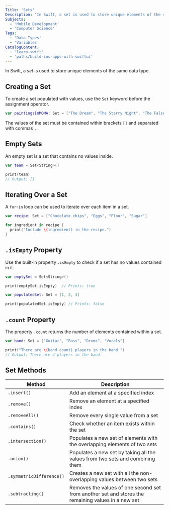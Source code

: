 ```yaml
---
Title: 'Sets'
Description: 'In Swift, a set is used to store unique elements of the same data type.'
Subjects:
  - 'Mobile Development'
  - 'Computer Science'
Tags:
  - 'Data Types'
  - 'Variables'
CatalogContent:
  - 'learn-swift'
  - 'paths/build-ios-apps-with-swiftui'
---
```


In Swift, a _set_ is used to store unique elements of the same data type.

## Creating a Set

To create a set populated with values, use the `Set` keyword before the assignment operator.

```swift
var paintingsInMOMA: Set = ["The Dream", "The Starry Night", "The False Mirror"]
```

The values of the set must be contained within brackets `[]` and separated with commas `,`.

## Empty Sets

An empty set is a set that contains no values inside.

```swift
var team = Set<String>()

print(team)
// Output: []
```

## Iterating Over a Set

A `for`-`in` loop can be used to iterate over each item in a set.

```swift
var recipe: Set = ["Chocolate chips", "Eggs", "Flour", "Sugar"]

for ingredient in recipe {
  print("Include \(ingredient) in the recipe.")
}
```

## `.isEmpty` Property

Use the built-in property `.isEmpty` to check if a set has no values contained in it.

```swift
var emptySet = Set<String>()

print(emptySet.isEmpty)  // Prints: true

var populatedSet: Set = [1, 2, 3]

print(populatedSet.isEmpty) // Prints: false
```

## `.count` Property

The property `.count` returns the number of elements contained within a set.

```swift
var band: Set = ["Guitar", "Bass", "Drums", "Vocals"]

print("There are \(band.count) players in the band.")
// Output: There are 4 players in the band.
```

## Set Methods

| Method                   | Description                                                                                        |
| ------------------------ | -------------------------------------------------------------------------------------------------- |
| `.insert()`              | Add an element at a specified index                                                                |
| `.remove()`              | Remove an element at a specified index                                                             |
| `.removeAll()`           | Remove every single value from a set                                                               |
| `.contains()`            | Check whether an item exists within the set                                                        |
| `.intersection()`        | Populates a new set of elements with the overlapping elements of two sets                          |
| `.union()`               | Populates a new set by taking all the values from two sets and combining them                      |
| `.symmetricDifference()` | Creates a new set with all the non-overlapping values between two sets                             |
| `.subtracting()`         | Removes the values of one second set from another set and stores the remaining values in a new set |
